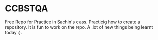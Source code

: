 # CCBSTQA
Free Repo for Practice in Sachin's class.
Practicig how to create a repository.
It is fun to work on the repo.
A .lot of new things being learnt today :).
